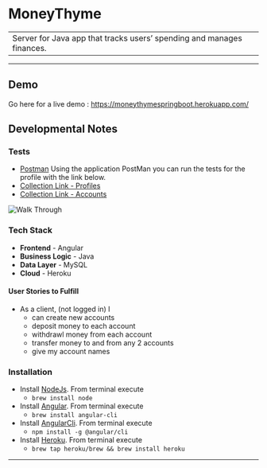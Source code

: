 # MoneyThyme
<table>
<tr>
<td>
Server for Java app that tracks users’ spending and manages finances.
</td>
</tr>
</table>
<hr>

## Demo
Go here for a live demo : https://moneythymespringboot.herokuapp.com/

## Developmental Notes
### Tests
- [Postman](https://www.getpostman.com)
Using the application PostMan you can run the tests for the profile with the link below.
- [Collection Link - Profiles](https://www.getpostman.com/collections/fbdd6d1290a82d3ca6c9)
- [Collection Link - Accounts](https://www.getpostman.com/collections/301b06397805b594ac9c)

![Walk Through](https://youtu.be/FQUu5NJ73DI)

### Tech Stack
* **Frontend** - Angular
* **Business Logic** - Java
* **Data Layer** - MySQL
* **Cloud** - Heroku

#### User Stories to Fulfill
* As a client, (not logged in) I
	* can create new accounts
	* deposit money to each account
	* withdrawl money from each account
	* transfer money to and from any 2 accounts
    * give my account names

### Installation
* Install [NodeJs](https://nodejs.org/en/). From terminal execute
    * `brew install node`
* Install [Angular](http://angular.io/). From terminal execute
    * `brew install angular-cli`
* Install [AngularCli](). From terminal execute
    * `npm install -g @angular/cli`
* Install [Heroku](). From terminal execute
	* `brew tap heroku/brew && brew install heroku`

<hr>
